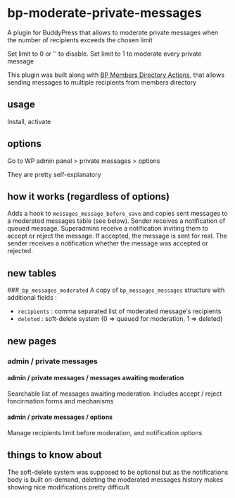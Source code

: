 # bp-moderate-private-messages
A plugin for BuddyPress that allows to moderate private messages when the number of recipients exceeds the chosen limit

Set limit to 0 or '' to disable. Set limit to 1 to moderate every private message

This plugin was built along with [BP Members Directory Actions](https://github.com/telabotanica/bp-members-directory-actions), that allows sending messages to multiple recipients from members directory

## usage
Install, activate

## options
Go to WP admin panel > private messages > options

They are pretty self-explanatory

## how it works (regardless of options)
Adds a hook to `messages_message_before_save` and copies sent messages to a moderated messages table (see below). Sender receives a notification of queued message. Superadmins receive a notification inviting them to accept or reject the message. If accepted, the message is sent for real. The sender receives a notification whether the message was accepted or rejected.

## new tables
###`_bp_messages_moderated`
A copy of `bp_messages_messages` structure with additional fields :
 - `recipients` : comma separated list of moderated message's recipients
 - `deleted` : soft-delete system (0 => queued for moderation, 1 => deleted)
 
## new pages
### admin / private messages
#### admin / private messages / messages awaiting moderation
Searchable list of messages awaiting moderation. Includes accept / reject foncirmation forms and mechanisms
#### admin / private messages / options
Manage recipients limit before moderation, and notification options

## things to know about
The soft-delete system was supposed to be optional but as the notifications body is built on-demand, deleting the moderated messages history makes showing nice modifications pretty difficult
